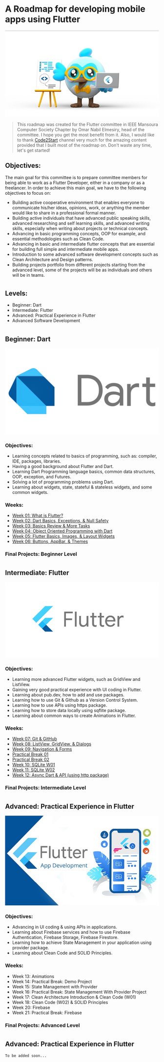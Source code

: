 # A Roadmap for developing mobile apps using Flutter
![Flutter Dash Character: we are very excited to have you on board!](.\assets\images\dash-flutter.jpg "Flutter Dash Character")
>This roadmap was created for the Flutter committee in IEEE Mansoura Computer Society Chapter by Omar Nabil Elmesiry, head of the committee. I hope you get the most benefit from it. Also, I would like to thank [Code2Start](https://www.youtube.com/@Code2Start) channel very much for the amazing content provided that I built most of the roadmap on. Don't waste any time, let's get started!

## Objectives:

The main goal for this committee is to prepare committee members for being able to work as a Flutter Developer, either in a company or as a freelancer. In order to achieve this main goal, we have to the following objectives to focus on:

- Building active cooperative environment that enables everyone to communicate his/her ideas, opinions, work, or anything the member would like to share in a professional formal manner.
- Building active individuals that have advanced public speaking skills, advanced researching and self learning skills, and advanced writing skills, especially when writing about projects or technical concepts.
- Advancing in basic programming concepts, OOP for example, and essential methodologies such as Clean Code.
- Advancing in basic and intermediate flutter concepts that are essential for building full simple and intermediate mobile apps.
- Introduction to some advanced software development concepts such as Clean Architecture and Design patterns.
- Building projects portfolio from different projects starting from the advanced level, some of the projects will be as individuals and others will be in teams.
#
## Levels:

* Beginner: Dart
* Intermediate: Flutter
* Advanced: Practical Experience in Flutter
* Advanced Software Development

#
## Beginner: Dart
![Dart by Google](assets\images\dart-logo.jpg "Dart Programming Language Logo")

### Objectives:

- Learning concepts related to basics of programming, such as: compiler, IDE, packages, libraries.
- Having a good background about Flutter and Dart.
- Learning Dart Programming language basics, common data structures, OOP, exception, and Futures.
- Solving a lot of programming problems using Dart.
- Learning about widgets, state, stateful & stateless widgets, and some common widgets.

### Weeks:

* [Week 01: What is Flutter?](assets\weeks\beginner\week01.md)
* [Week 02: Dart Basics, Exceptions, & Null Safety](assets\weeks\beginner\week02.md)
* [Week 03: Basics Review & More Tasks](assets\weeks\beginner\week03.md)
* [Week 04: Object Oriented Programming with Dart](assets\weeks\beginner\week04.md)
* [Week 05: Flutter Basics, Images, & Layout Widgets](assets\weeks\beginner\week05.md)
* [Week 06: Buttons, AppBar, & Themes](assets\weeks\week06.md)

### Final Projects: Beginner Level

#
## Intermediate: Flutter
![Flutter by Google](assets\images\flutter-logo.png "Flutter Framework Logo")

### Objectives:

- Learning more advanced Flutter widgets, such as GridView and ListView.
- Gaining very good practical experience with UI coding in Flutter.
- Learning about pub.dev, how to add and use packages.
- Learning how to use Git & Github as a Version Control System.
- Learning how to use APIs using https package.
- Learning how to store data locally using sqflite package.
- Learning about common ways to create Animations in Flutter.

### Weeks:

* [Week 07: Git & GitHub](assets\weeks\intermediate\week07.md)
* [Week 08: ListView, GridView, & Dialogs](assets\weeks\intermediate\week08.md)
* [Week 09: Navigation & Forms](assets\weeks\intermediate\week09.md)
* [Practical Break 01](assets\weeks\intermediate\practical-break01.md)
* [Practical Break 02](assets\weeks\intermediate\practical-break02.md)
* [Week 10: SQLite W01](assets\weeks\intermediate\week10.md)
* [Week 11: SQLite W02](assets\weeks\intermediate\week11.md)
* [Week 12: Async Dart & API (using http package)](assets\weeks\intermediate\week12.md)

### Final Projects: Intermediate Level

#
## Advanced: Practical Experience in Flutter
![Flutter by Google](assets\images\flutter-advanced.png "Flutter Framework Logo")

### Objectives:

- Advancing in UI coding & using APIs in applications.
- Learning about Firebase services and how to use Firebase Authentication, Firebase Storage, Firebase Firestore.
- Learning how to achieve State Management in your application using provider package.
- Learning about Clean Code and SOLID Principles.

### Weeks:

* Week 13: Animations
* Week 14: Practical Break: Demo Project
* Week 15: State Management with Provider
* Week 16: Practical Break: State Management With Provider Project
* Week 17: Clean Architecture Introduction & Clean Code (W01)
* Week 18: Clean Code (W02) & SOLID Principles
* Week 20: Firebase
* Week 21: Practical Break: Firebase

### Final Projects: Advanced Level

#
## Advanced: Practical Experience in Flutter

    To be added soon...
